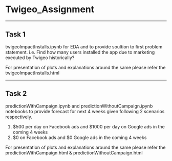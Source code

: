 # Twigeo_Assignment


------------------------------------------------------------------------------------------------
Task 1
------------------------------------------------------------------------------------------------

twigeoImpactInstalls.ipynb for EDA and to provide soultion to first problem statement. i.e. Find
how many users installed the app due to marketing executed by Twigeo historically?

For presentation of plots and explanations around the same please refer the twigeoImpactInstalls.html 

------------------------------------------------------------------------------------------------
Task 2
------------------------------------------------------------------------------------------------

predictionWithCampaign.ipynb and predictionWithoutCampaign.ipynb notebooks to provide forecast for 
next 4 weeks given following 2 scenarios respectively.

  1. $500 per day on Facebook ads and $1000 per day on Google ads in the coming 4 weeks
  2. $0 on Facebook ads and $0 Google ads in the coming 4 weeks 

For presentation of plots and explanations around the same please refer the predictionWithCampaign.html 
& predictionWithoutCampaign.html
